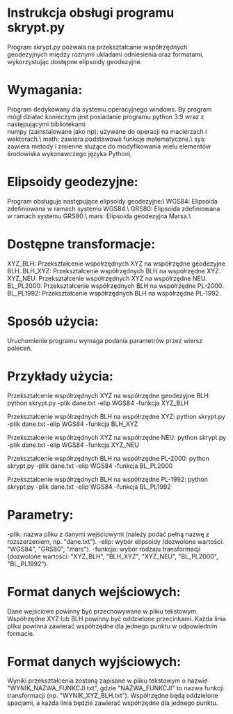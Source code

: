 # Instrukcja obsługi programu skrypt.py
Program skrypt.py pozwala na przekształcanie współrzędnych geodezyjnych między różnymi układami odniesienia oraz formatami, wykorzystując dostępne elipsoidy geodezyjne. 

# Wymagania:
Program dedykowany dla systemu operacyjnego windows. By program mógł działać konieczym jest posiadanie programu python 3.9 wraz z następującymi bibliotekami:\
numpy (zainstalowane jako np): używane do operacji na macierzach i wektorach.\\
math: zawiera podstawowe funkcje matematyczne.\\
sys: zawiera metody i zmienne służące do modyfikowania wielu elementów środowiska wykonawczego języka Python\\

# Elipsoidy geodezyjne:
Program obsługuje następujące elipsoidy geodezyjne:\\
WGS84: Elipsoida zdefiniowana w ramach systemu WGS84.\\
GRS80: Elipsoida zdefiniowana w ramach systemu GRS80.\\
mars: Elipsoida geodezyjna Marsa.\\

# Dostępne transformacje:
XYZ_BLH: Przekształcenie współrzędnych XYZ na współrzędne geodezyjne BLH.
BLH_XYZ: Przekształcenie współrzędnych BLH na współrzędne XYZ.
XYZ_NEU: Przekształcenie współrzędnych XYZ na współrzędne NEU.
BL_PL2000: Przekształcenie współrzędnych BLH na współrzędne PL-2000.
BL_PL1992: Przekształcenie współrzędnych BLH na współrzędne PL-1992.

# Sposób użycia:
Uruchomienie programu wymaga podania parametrów przez wiersz poleceń.

# Przykłady użycia:

Przekształcenie współrzędnych XYZ na współrzędne geodezyjne BLH:
python skrypt.py -plik dane.txt -elip WGS84 -funkcja XYZ_BLH

Przekształcenie współrzędnych BLH na współrzędne XYZ:
python skrypt.py -plik dane.txt -elip WGS84 -funkcja BLH_XYZ

Przekształcenie współrzędnych XYZ na współrzędne NEU:
python skrypt.py -plik dane.txt -elip WGS84 -funkcja XYZ_NEU

Przekształcenie współrzędnych BLH na współrzędne PL-2000:
python skrypt.py -plik dane.txt -elip WGS84 -funkcja BL_PL2000

Przekształcenie współrzędnych BLH na współrzędne PL-1992:
python skrypt.py -plik dane.txt -elip WGS84 -funkcja BL_PL1992

# Parametry:
-plik: nazwa pliku z danymi wejściowymi (należy podać pełną nazwę z rozszerzeniem, np. "dane.txt").
-elip: wybór elipsoidy (dozwolone wartości: "WGS84", "GRS80", "mars").
-funkcja: wybór rodzaju transformacji (dozwolone wartości: "XYZ_BLH", "BLH_XYZ", "XYZ_NEU", "BL_PL2000", "BL_PL1992").

# Format danych wejściowych:
Dane wejściowe powinny być przechowywane w pliku tekstowym.
Współrzędne XYZ lub BLH powinny być oddzielone przecinkami.
Każda linia pliku powinna zawierać współrzędne dla jednego punktu w odpowiednim formacie.

# Format danych wyjściowych:
Wyniki przekształcenia zostaną zapisane w pliku tekstowym o nazwie "WYNIK_NAZWA_FUNKCJI.txt", gdzie "NAZWA_FUNKCJI" to nazwa funkcji transformacji (np. "WYNIK_XYZ_BLH.txt").
Współrzędne będą oddzielone spacjami, a każda linia będzie zawierać współrzędne dla jednego punktu.
